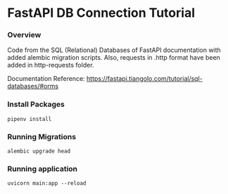 # FastAPI DB Connection Tutorial

### Overview
Code from the SQL (Relational) Databases of 
FastAPI documentation with added alembic migration scripts.
Also, requests in .http format have been added in http-requests folder.  
  
Documentation Reference: 
https://fastapi.tiangolo.com/tutorial/sql-databases/#orms
  
  
### Install Packages
```
pipenv install
```

### Running Migrations
```
alembic upgrade head
```

### Running application
```
uvicorn main:app --reload
```
